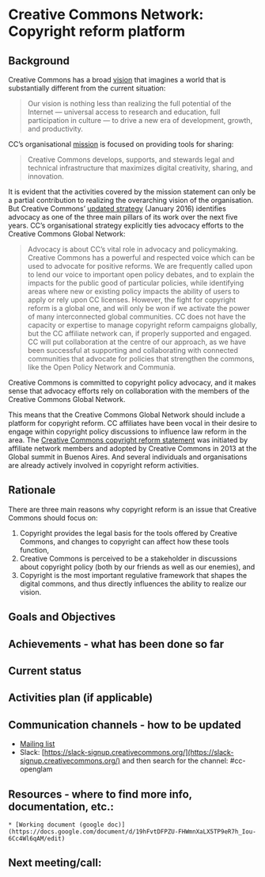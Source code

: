 # Creative Commons Network: Copyright reform platform

## Background
Creative Commons has a broad [vision](https://creativecommons.org/about/mission-and-vision/) that imagines a world that is substantially different from the current situation:
>Our vision is nothing less than realizing the full potential of the Internet — universal access to research and education, full participation in culture — to drive a new era of development, growth, and productivity.

CC’s organisational [mission](https://creativecommons.org/about/mission-and-vision/) is focused on providing tools for sharing: 
>Creative Commons develops, supports, and stewards legal and technical infrastructure that maximizes digital creativity, sharing, and innovation.

It is evident that the activities covered by the mission statement can only be a partial contribution to realizing the overarching vision of the organisation. But Creative Commons’ [updated strategy](https://creativecommons.org/wp-content/uploads/2016/01/CC-Strategy-2016-2020-1.pdf) (January 2016) identifies advocacy as one of the three main pillars of its work over the next five years. CC’s organisational strategy explicitly ties advocacy efforts to the Creative Commons Global Network: 
>Advocacy is about CC’s vital role in advocacy and policymaking. Creative Commons has a powerful and respected voice which can be used to advocate for positive reforms. We are frequently called upon to lend our voice to important open policy debates, and to explain the impacts for the public good of particular policies, while identifying areas where new or existing policy impacts the ability of users to apply or rely upon CC licenses. However, the fight for copyright reform is a global one, and will only be won if we activate the power of many interconnected global communities. CC does not have the capacity or expertise to manage copyright reform campaigns globally, but the CC affiliate network can, if properly supported and engaged. CC will put collaboration at the centre of our approach, as we have been successful at supporting and collaborating with connected communities that advocate for policies that strengthen the commons, like the Open Policy Network and Communia.

Creative Commons is committed to copyright policy advocacy, and it makes sense that advocacy efforts rely on collaboration with the members of the Creative Commons Global Network. 

This means that the Creative Commons Global Network should include a platform for copyright reform. CC affiliates have been vocal in their desire to engage within copyright policy discussions to influence law reform in the area. The [Creative Commons copyright reform statement](https://creativecommons.org/2013/10/16/supporting-copyright-reform/) was initiated by affiliate network members and adopted by Creative Commons in 2013 at the Global summit in Buenos Aires. And several individuals and organisations are already actively involved in copyright reform activities. 

## Rationale
There are three main reasons why copyright reform is an issue that Creative Commons should focus on: 
1. Copyright provides the legal basis for the tools offered by Creative Commons, and changes to copyright can affect how these tools function, 
2. Creative Commons is perceived to be a stakeholder in discussions about copyright policy (both by our friends as well as our enemies), and 
3. Copyright is the most important regulative framework that shapes the digital commons, and thus directly influences the ability to realize our vision. 


## Goals and Objectives 

## Achievements - what has been done so far

## Current status

## Activities plan (if applicable)

## Communication channels - how to be updated

* [Mailing list](https://creativecommons.email/mailman/listinfo/openglam)
* Slack: [https://slack-signup.creativecommons.org/](https://slack-signup.creativecommons.org/) and then search for the channel: #cc-openglam
## Resources - where to find more info, documentation, etc.:
	
	* [Working document (google doc)](https://docs.google.com/document/d/19hFvtDFPZU-FHWmnXaLX5TP9eR7h_Iou-6Cc4Wl6qAM/edit)

## Next meeting/call:
